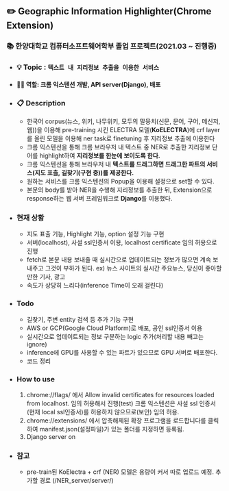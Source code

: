 ## :pencil2: Geographic Information Highlighter(Chrome Extension)
### :books: 한양대학교 컴퓨터소프트웨어학부 졸업 프로젝트(2021.03 ~ 진행중)
- ### :bulb: **Topic** : <code>텍스트 내 지리정보 추출을 이용한 서비스</code>
- #### 👨‍💻 역할: 크롬 익스텐션 개발, API server(Django), 배포 
- ### :clipboard: Description
  - 한국어 corpus(뉴스, 위키, 나무위키, 모두의 말뭉치(신문, 문어, 구어, 메신저, 웹))을 이용해 pre-training 시킨 ELECTRA 모델(**KoELECTRA**)에 crf layer를 올린 모델을 이용해 ner task로 finetuning 후 지리정보 추출에 이용한다
  - 크롬 익스텐션을 통해 크롬 브라우저 내 텍스트 중 NER로 추출한 지리정보 단어를 highlight하여 **지리정보를 한눈에 보이도록 한다.**
  - 크롬 익스텐션을 통해 브라우저 내 **텍스트를 드래그하면 드래그한 파트의 서비스(지도 표출, 길찾기(구현 중))를 제공한다.**
  - 원하는 서비스를 크롬 익스텐션의 Popup을 이용해 설정으로 set할 수 있다.
  - 본문의 body를 받아 NER을 수행해 지리정보를 추출한 뒤, Extension으로 response하는 웹 서버 프레임워크로 **Django**를 이용했다.
- ### 현재 상황
  - 지도 표출 기능, Highlight 기능, option 설정 기능 구현
  - 서버(localhost), 사설 ssl인증서 이용, localhost certificate 임의 허용으로 진행
  - fetch로 본문 내용 보내줄 때 실시간으로 업데이트되는 정보가 많으면 계속 보내주고 그것이 부하가 된다. ex) 뉴스 사이트의 실시간 주요뉴스, 당신이 좋아할만한 기사, 광고
  - 속도가 상당히 느리다(inference Time이 오래 걸린다)
- ### Todo
  - 길찾기, 주변 entity 검색 등 추가 기능 구현
  - AWS or GCP(Google Cloud Platform)로 배포, 공인 ssl인증서 이용
  - 실시간으로 업데이트되는 정보 구분하는 logic 추가(처리할 내용 빼고는 ignore)
  - inference에 GPU를 사용할 수 있는 파트가 있으므로 GPU 서버로 배포한다.
  - 코드 정리
 - ### How to use
    1. chrome://flags/ 에서 Allow invalid certificates for resources loaded from localhost. 임의 허용해서 진행(test) 크롬 익스텐션은 사설 ssl 인증서(현재 local ssl인증서)를 허용하지 않으므로(보안) 임의 허용.
    2. chrome://extensions/ 에서 압축해제된 확장 프로그램을 로드합니다를 클릭하여 manifest.json(설정파일)가 있는 폴더를 지정하면 등록됨. 
    3. Django server on
 - ### 참고
    - pre-train된 KoElectra + crf (NER) 모델은 용량이 커서 따로 업로드 예정. 추가할 경로 (/NER_server/server/)




